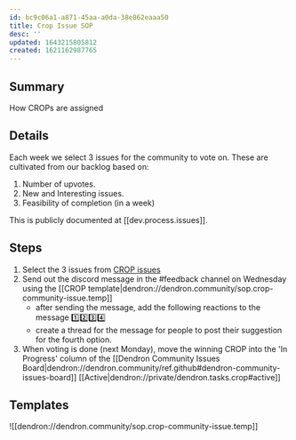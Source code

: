 ```yaml
---
id: bc9c06a1-a871-45aa-a0da-38e862eaaa50
title: Crop Issue SOP
desc: ''
updated: 1643215805812
created: 1621162987765
---
```


## Summary

How CROPs are assigned

## Details

Each week we select 3 issues for the community to vote on. These are cultivated from our backlog based on:

1. Number of upvotes.
2. New and Interesting issues.
3. Feasibility of completion (in a week)

This is publicly documented at [[dev.process.issues]].

## Steps

1. Select the 3 issues from [CROP issues](https://github.com/dendronhq/dendron/labels/kind.crop)
2. Send out the discord message in the #feedback channel on Wednesday using the [[CROP template|dendron://dendron.community/sop.crop-community-issue.temp]]
    - after sending the message, add the following reactions to the message 1️⃣2️⃣3️⃣4️⃣
    - create a thread for the message for people to post their suggestion for the fourth option.
3. When voting is done (next Monday), move the winning CROP into the 'In Progress' column of the [[Dendron Community Issues Board|dendron://dendron.community/ref.github#dendron-community-issues-board]]
   [[Active|dendron://private/dendron.tasks.crop#active]]

## Templates

![[dendron://dendron.community/sop.crop-community-issue.temp]]
